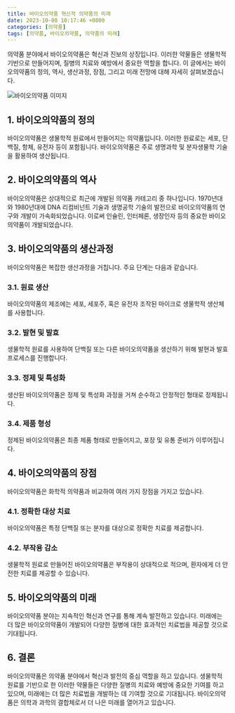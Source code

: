 ```yaml
---
title: 바이오의약품 혁신적 의약품의 미래
date: 2023-10-08 10:17:46 +0800
categories: [의약품]
tags: [의약품, 바이오의약품, 의약품의 미래]
---
```


의약품 분야에서 바이오의약품은 혁신과 진보의 상징입니다. 이러한 약물들은 생물학적 기반으로 만들어지며, 질병의 치료와 예방에서 중요한 역할을 합니다. 이 글에서는 바이오의약품의 정의, 역사, 생산과정, 장점, 그리고 미래 전망에 대해 자세히 살펴보겠습니다.

![바이오의약품 이미지](https://source.unsplash.com/1600x900/?biopharmaceutical)


## 1. 바이오의약품의 정의
바이오의약품은 생물학적 원료에서 만들어지는 의약품입니다. 이러한 원료로는 세포, 단백질, 항체, 유전자 등이 포함됩니다. 바이오의약품은 주로 생명과학 및 분자생물학 기술을 활용하여 생산됩니다.

## 2. 바이오의약품의 역사
바이오의약품은 상대적으로 최근에 개발된 의약품 카테고리 중 하나입니다. 1970년대와 1980년대에 DNA 리컴비넌트 기술과 생명공학 기술의 발전으로 바이오의약품의 연구와 개발이 가속화되었습니다. 이로써 인슐린, 인터페론, 생장인자 등의 중요한 바이오의약품이 개발되었습니다.

## 3. 바이오의약품의 생산과정
바이오의약품은 복잡한 생산과정을 거칩니다. 주요 단계는 다음과 같습니다.

### 3.1. 원료 생산
바이오의약품의 제조에는 세포, 세포주, 혹은 유전자 조작된 마이크로 생물학적 생산체를 사용합니다.

### 3.2. 발현 및 발효
생물학적 원료를 사용하여 단백질 또는 다른 바이오의약품을 생산하기 위해 발현과 발효 프로세스를 진행합니다.

### 3.3. 정제 및 특성화
생산된 바이오의약품은 정제 및 특성화 과정을 거쳐 순수하고 안정적인 형태로 정제됩니다.

### 3.4. 제품 형성
정제된 바이오의약품은 최종 제품 형태로 만들어지고, 포장 및 유통 준비가 이루어집니다.

## 4. 바이오의약품의 장점
바이오의약품은 화학적 의약품과 비교하여 여러 가지 장점을 가지고 있습니다.

### 4.1. 정확한 대상 치료
바이오의약품은 특정 단백질 또는 분자를 대상으로 정확한 치료를 제공합니다.

### 4.2. 부작용 감소
생물학적 원료로 만들어진 바이오의약품은 부작용이 상대적으로 적으며, 환자에게 더 안전한 치료를 제공할 수 있습니다.

## 5. 바이오의약품의 미래
바이오의약품 분야는 지속적인 혁신과 연구를 통해 계속 발전하고 있습니다. 미래에는 더 많은 바이오의약품이 개발되어 다양한 질병에 대한 효과적인 치료법을 제공할 것으로 기대됩니다.

## 6. 결론
바이오의약품은 의약품 분야에서 혁신과 발전의 중심 역할을 하고 있습니다. 생물학적 원료를 기반으로 한 이러한 약물들은 다양한 질병의 치료와 예방에 중요한 기여를 하고 있으며, 미래에는 더 많은 치료법을 개발하는 데 기여할 것으로 기대됩니다. 바이오의약품은 의학과 과학의 결합체로서 더 나은 미래를 열어가고 있습니다.

